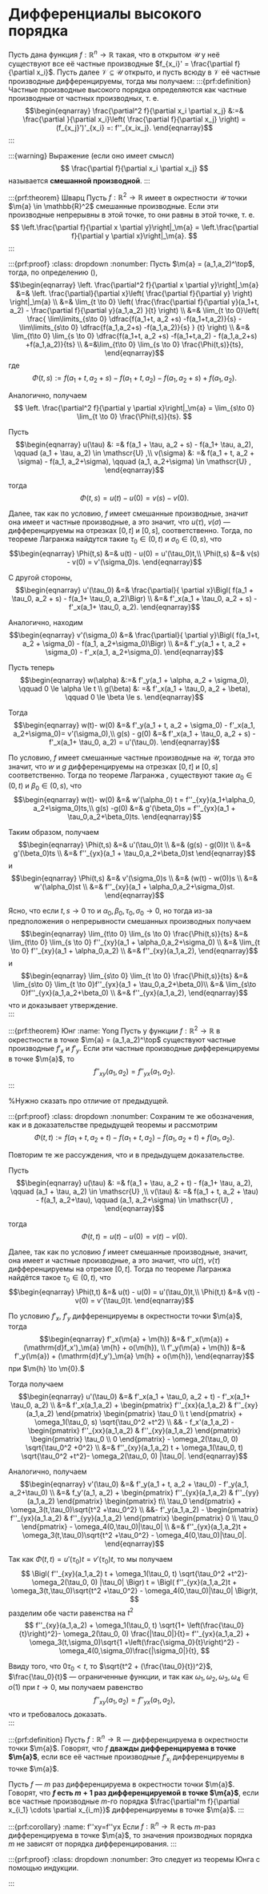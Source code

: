 # Дифференциалы высокого порядка

Пусть дана функция $f: \mathbb{R}^n \to \mathbb{R}$ такая, что в открытом $\mathscr{U}$ у неё существуют все её частные производные $f_{x_i}' = \frac{\partial f}{\partial x_i}$. Пусть далее $\mathscr{V} \subseteq \mathscr{U}$ открыто, и пусть всюду в $\mathscr{V}$ её частные производные дифференцируемы, тогда мы получаем:
:::{prf:definition}
Частные производные высокого порядка определяются как частные производные от частных производных, т. е.
$$\begin{eqnarray}
\frac{\partial^2 f}{\partial x_i \partial x_j} &:=& \frac{\partial }{\partial x_i}\left( \frac{\partial f}{\partial x_j} \right) = (f_{x_j}')'_{x_i} =: f''_{x_ix_j}. 
\end{eqnarray}$$
:::

:::{warning}
Выражение (если оно имеет смысл) 
$$
\frac{\partial f}{\partial x_i \partial x_j}
$$
называется **смешанной производной**.
:::

:::{prf:theorem} Шварц 
Пусть $f:\mathbb{R}^2 \to \mathbb{R}$ имеет в окрестности $\mathscr{U}$ точки $\m{a} \in \mathbb{R}^2$ смешанные производные. Если эти производные непрерывны в этой точке, то они равны в этой точке, т. е.
$$
\left.\frac{\partial f}{\partial x \partial y}\right|_\m{a} = \left.\frac{\partial f}{\partial y \partial x}\right|_\m{a}.
$$
:::

:::{prf:proof}
:class: dropdown
:nonumber:
Пусть $\m{a} = (a_1,a_2)^\top$, тогда, по определению ([](#partial_i(o))),
$$\begin{eqnarray}
\left. \frac{\partial^2 f}{\partial x \partial y}\right|_\m{a} &=& \left. \frac{\partial}{\partial x}\left( \frac{\partial f}{\partial y} \right) \right|_\m{a} \\
&=& \lim_{t \to 0} \left( \frac{\frac{\partial f}{\partial y}(a_1+t, a_2) - \frac{\partial f}{\partial y}(a_1,a_2)  }{t}  \right) \\
&=& \lim_{t \to 0}\left( \frac{ \lim\limits_{s\to 0} \dfrac{f(a_1+t, a_2 +s) -f(a_1+t,a_2)}{s}  - \lim\limits_{s\to 0} \dfrac{f(a_1,a_2+s) -f(a_1,a_2)}{s} } {t}  \right) \\
&=& \lim_{t\to 0} \lim_{s \to 0} \dfrac{f(a_1+t, a_2 +s) -f(a_1+t,a_2) - f(a_1,a_2+s) +f(a_1,a_2)}{ts} \\
&=&\lim_{t\to 0} \lim_{s \to 0} \frac{\Phi(t,s)}{ts},
\end{eqnarray}$$
где 
$$
\Phi(t,s):= f(a_1+t, a_2 +s) -f(a_1+t,a_2) - f(a_1,a_2+s) +f(a_1,a_2).
$$

Аналогично, получаем
$$
\left. \frac{\partial^2 f}{\partial y \partial x}\right|_\m{a} =  \lim_{s\to 0} \lim_{t \to 0} \frac{\Phi(t,s)}{ts}.
$$

Пусть 
$$\begin{eqnarray}
u(\tau) &: =& f(a_1 + \tau, a_2 + s) - f(a_1+ \tau, a_2), \qquad (a_1 + \tau, a_2) \in \mathscr{U} ,\\
v(\sigma) &: =& f(a_1 + t, a_2 + \sigma) - f(a_1, a_2+\sigma), \qquad (a_1, a_2+\sigma) \in \mathscr{U} ,
\end{eqnarray}$$

тогда
$$
\Phi(t,s) = u(t) - u(0) = v(s) - v(0).
$$

Далее, так как по условию, $f$ имеет смешанные производные, значит она имеет и частные производные, а это значит, что $u(\tau)$, $v(\sigma)$ — дифференцируемы на отрезках $[0,t]$ и $[0,s]$, соответственно. Тогда, по теореме Лагранжа [](#Langrange) найдутся такие $\tau_0 \in (0, t)$ и $\sigma_0 \in (0, s)$, что
$$\begin{eqnarray}
\Phi(t,s) &=& u(t) - u(0) = u'(\tau_0)t,\\
\Phi(t,s) &=& v(s) - v(0) = v'(\sigma_0)s.
\end{eqnarray}$$

С другой стороны, 
$$\begin{eqnarray}
u'(\tau_0) &=& \frac{\partial}{ \partial x}\Bigl( f(a_1 + \tau_0, a_2 + s) - f(a_1+ \tau_0, a_2)\Bigr) \\
&=& f'_x(a_1 + \tau_0, a_2 + s) - f'_x(a_1+ \tau_0, a_2).
\end{eqnarray}$$

Аналогично, находим
$$\begin{eqnarray}
v'(\sigma_0) &=& \frac{\partial}{ \partial y}\Bigl( f(a_1+t, a_2 + \sigma_0) - f(a_1, a_2+\sigma_0)\Bigr) \\
&=& f'_y(a_1 + t, a_2 + \sigma_0) - f'_x(a_1, a_2+\sigma_0).
\end{eqnarray}$$

Пусть теперь
$$\begin{eqnarray}
w(\alpha) &:=& f'_y(a_1 + \alpha, a_2 + \sigma_0), \qquad 0 \le \alpha \le t \\
g(\beta) &: =& f'_x(a_1 + \tau_0, a_2 + \beta), \qquad 0 \le \beta \le s.
\end{eqnarray}$$

Тогда
$$\begin{eqnarray}
w(t)- w(0) &=& f'_y(a_1 + t, a_2 + \sigma_0) - f'_x(a_1, a_2+\sigma_0)= v'(\sigma_0),\\
g(s) - g(0) &=& f'_x(a_1 + \tau_0, a_2 + s) - f'_x(a_1+ \tau_0, a_2) = u'(\tau_0).
\end{eqnarray}$$

По условию, $f$ имеет смешанные частные производные на $\mathscr{U}$, тогда это значит, что $w$ и $g$ дифференцируемы на отрезках $[0,t]$ и $[0,s]$ соответственно. Тогда по теореме Лагранжа [](#Langrange), существуют такие $\alpha_0 \in (0,t)$ и $\beta_0 \in (0,s)$, что
$$\begin{eqnarray}
w(t)- w(0) &=& w'(\alpha_0) t = f''_{xy}(a_1+\alpha_0, a_2+\sigma_0)ts,\\
g(s) -g(0) &=& g'(\beta_0)s = f''_{yx}(a_1 + \tau_0,a_2+\beta_0)ts.
\end{eqnarray}$$

Таким образом, получаем
$$\begin{eqnarray}
\Phi(t,s) &=& u'(\tau_0)t \\
&=& (g(s) - g(0))t \\
&=& g'(\beta_0)ts \\
&=& f''_{yx}(a_1 + \tau_0,a_2+\beta_0)st
\end{eqnarray}$$
и
$$\begin{eqnarray}
\Phi(t,s) &=& v'(\sigma_0)s \\
&=& (w(t) - w(0))s \\
&=& w'(\alpha_0)st \\
&=& f''_{xy}(a_1 + \alpha_0,a_2+\sigma_0)st.
\end{eqnarray}$$

Ясно, что если $t,s \to 0$ то и $\alpha_0, \beta_0, \tau_0, \sigma_0 \to 0$, но тогда из-за предположения о непрерывности смешанных производных получаем
$$\begin{eqnarray}
\lim_{t\to 0} \lim_{s \to 0} \frac{\Phi(t,s)}{ts} &=&  \lim_{t\to 0} \lim_{s \to 0} f''_{xy}(a_1 + \alpha_0,a_2+\sigma_0) \\
&=& \lim_{t \to 0} f''_{xy}(a_1 + \alpha_0,a_2) \\
&=& f''_{xy}(a_1,a_2),
\end{eqnarray}$$
и
$$\begin{eqnarray}
\lim_{s\to 0} \lim_{t \to 0} \frac{\Phi(t,s)}{ts} &=& \lim_{s\to 0} \lim_{t \to 0}f''_{yx}(a_1 + \tau_0,a_2+\beta_0)\\
&=& \lim_{s\to 0}f''_{yx}(a_1,a_2+\beta_0) \\
&=& f''_{yx}(a_1,a_2),
\end{eqnarray}$$
что и доказывает утверждение.     
:::


:::{prf:theorem} Юнг 
:name: Yong
Пусть у функции $f:\mathbb{R}^2 \to \mathbb{R}$ в окрестности в точке $\m{a} = (a_1,a_2)^\top$ существуют частные производные $f'_{x}$ и $f'_{y}$. Если эти частные производные дифференцируемы в точке $\m{a}$, то
$$
f''_{xy}(a_1,a_2) = f''_{yx}(a_1,a_2).
$$
:::

%Нужно сказать про отличие от предыдущей.

:::{prf:proof}
:class: dropdown
:nonumber:
Сохраним те же обозначения, как и в доказательстве предыдущей теоремы и рассмотрим 
$$
\Phi(t,t):= f(a_1+t, a_2 +t) -f(a_1+t,a_2) - f(a_1,a_2+t) +f(a_1,a_2).
$$

Повторим те же рассуждения, что и в предыдущем доказательстве. 

Пусть 
$$\begin{eqnarray}
u(\tau) &: =& f(a_1 + \tau, a_2 + t) - f(a_1+ \tau, a_2), \qquad (a_1 + \tau, a_2) \in \mathscr{U} ,\\
v(\tau) &: =& f(a_1 + t, a_2 + \tau) - f(a_1, a_2+\tau), \qquad (a_1, a_2+\sigma) \in \mathscr{U} ,
\end{eqnarray}$$

тогда
$$
\Phi(t,t) = u(t) - u(0) = v(t) - v(0).
$$

Далее, так как по условию $f$ имеет смешанные производные, значит, она имеет и частные производные, а это значит, что $u(\tau)$, $v(\tau)$  дифференцируемы на отрезке $[0,t]$. Тогда по теореме Лагранжа [](#Langrange) найдётся такое $\tau_0 \in (0, t)$, что
$$\begin{eqnarray}
\Phi(t,t) &=& u(t) - u(0) = u'(\tau_0)t,\\
\Phi(t,t) &=& v(t) - v(0) = v'(\tau_0)t.
\end{eqnarray}$$

По условию $f'_x$, $f'_y$ дифференцируемы в окрестности точки $\m{a}$, тогда
$$\begin{eqnarray}
f'_x(\m{a} + \m{h}) &=& f'_x(\m{a}) + (\mathrm{d}f_x')_\m{a} \m{h} + o(\m{h}), \\
f'_y(\m{a} + \m{h}) &=& f'_y(\m{a}) + (\mathrm{d}f_y')_\m{a} \m{h} + o(\m{h}),
\end{eqnarray}$$
при $\m{h} \to \m{0}.$

Тогда получаем
$$\begin{eqnarray}
u'(\tau_0) &=& f'_x(a_1 + \tau_0, a_2 + t) - f'_x(a_1+ \tau_0, a_2) \\
&=& f'_x(a_1,a_2) + \begin{pmatrix}
f''_{xx}(a_1,a_2) & f''_{xy}(a_1,a_2) 
\end{pmatrix} \begin{pmatrix}
\tau_0 \\ t
\end{pmatrix} + \omega_1(\tau_0, s) \sqrt{\tau_0^2 +t^2} \\
&& - f_x'(a_1,a_2) - \begin{pmatrix}
f''_{xx}(a_1,a_2) & f''_{xy}(a_1,a_2) 
\end{pmatrix} \begin{pmatrix}
\tau_0 \\ 0
\end{pmatrix} - \omega_2(\tau_0, 0) \sqrt{\tau_0^2 +0^2} \\
&=& f''_{xy}(a_1,a_2) t + \omega_1(\tau_0, t) \sqrt{\tau_0^2 +t^2}- \omega_2(\tau_0, 0) |\tau_0|.
\end{eqnarray}$$

Аналогично, получаем
$$\begin{eqnarray}
v'(\tau_0) &=& f'_y(a_1 + t, a_2 + \tau_0) - f'_y(a_1, a_2+\tau_0) \\
&=& f_y'(a_1, a_2) + \begin{pmatrix}
f''_{yx}(a_1,a_2) & f''_{yy}(a_1,a_2) 
\end{pmatrix} \begin{pmatrix} t\\ \tau_0
\end{pmatrix} + \omega_3(t,\tau_0)\sqrt{t^2 +\tau_0^2} \\
&&- f'_y(a_1,a_2) - \begin{pmatrix}
f''_{yx}(a_1.a_2) & f''_{yy}(a_1,a_2)
\end{pmatrix} \begin{pmatrix}
0 \\ \tau_0
\end{pmatrix} - \omega_4(0,\tau_0)|\tau_0| \\
&=& f''_{yx}(a_1,a_2)t + \omega_3(t,\tau_0)\sqrt{t^2 +\tau_0^2} - \omega_4(0,\tau_0)|\tau_0|.
\end{eqnarray}$$

Так как $\Phi(t,t) = u'(\tau_0)t = v'(\tau_0)t$, то мы получаем
$$
\Bigl( f''_{xy}(a_1,a_2) t + \omega_1(\tau_0, t) \sqrt{\tau_0^2 +t^2}- \omega_2(\tau_0, 0) |\tau_0| \Bigr) t = \Bigl( f''_{yx}(a_1,a_2)t + \omega_3(t,\tau_0)\sqrt{t^2 +\tau_0^2} - \omega_4(0,\tau_0)|\tau_0| \Bigr)t,
$$
разделим обе части равенства на $t^2$
$$
f''_{xy}(a_1,a_2) + \omega_1(\tau_0, t) \sqrt{1+ \left(\frac{\tau_0}{t}\right)^2}- \omega_2(\tau_0, 0) \frac{|\tau_0|}{t}=  f''_{yx}(a_1,a_2) + \omega_3(t,\sigma_0)\sqrt{1 +\left(\frac{\sigma_0}{t}\right)^2} - \omega_4(0,\sigma_0)\frac{|\sigma_0|}{t},
$$


Ввиду того, что $0 \tau_0 <t$, то $\sqrt{t^2 + (\frac{\tau_0}{t})^2}$, $\frac{\tau_0}{t}$ — ограниченные функции, и так как $\omega_1, \omega_2, \omega_3, \omega_4 \in o(1)$ при $t \to 0$, мы получаем равенство
$$
f''_{xy}(a_1,a_2) =  f''_{yx}(a_1,a_2),
$$
что и требовалось доказать.    
:::


:::{prf:definition}
Пусть $f:\mathbb{R}^n \to \mathbb{R}$ — дифференцируема в окрестности точки $\m{a}$. Говорят, что $f$ **дважды дифференцируема в точке $\m{a}$**, если все её частные производные $f'_{x_i}$ дифференцируемы в точке $\m{a}$.

Пусть $f$ — $m$ раз дифференцируема в окрестности точки $\m{a}$. Говорят, что **$f$ есть $m+1$ раз дифференцируемой в точке $\m{a}$**, если все частные производные $m$-го порядка $\frac{\partial^m f}{\partial x_{i_1} \cdots \partial x_{i_m}}$ дифференцируемы в точке $\m{a}$.
:::

:::{prf:corollary}
:name: f''xy=f''yx
Если $f:\mathbb{R}^n \to \mathbb{R}$ есть $m$-раз дифференцируема в точке $\m{a}$, то значения производных порядка $m$ не зависят от порядка дифференцирования.
:::

:::{prf:proof}
:class: dropdown
:nonumber:
Это следует из теоремы Юнга [](#Yong) с помощью индукции.


:::